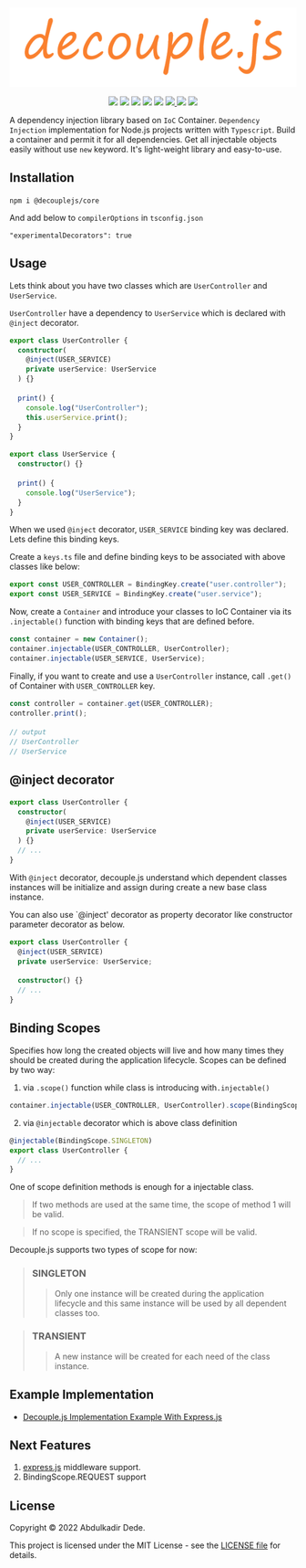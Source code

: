 <p align="center">
  <img src="./public/logo-decouplejs.png">
</p>
<p align="center">
  <img src="https://img.shields.io/bower/l/decouple">
  <img src="https://img.shields.io/github/v/release/akadirdev/decouple">
  <img src="https://img.shields.io/bundlephobia/min/@decouplejs/core">
  <img src="https://img.shields.io/npm/dw/@decouplejs/core">
  <img src="https://img.shields.io/github/last-commit/akadirdev/decouple">
  <a href="https://gitter.im/decouplejs/community?utm_source=badge&utm_medium=badge&utm_campaign=pr-badge">
    <img src="https://badges.gitter.im/decouplejs/community.svg" >
  </a>
  <img src="https://dl.circleci.com/status-badge/img/gh/akadirdev/decouple/tree/release.svg?style=shield">
  <img src="https://coveralls.io/repos/github/akadirdev/decouple/badge.svg?branch=release">
</p>

A dependency injection library based on `IoC` Container. `Dependency Injection` implementation for Node.js projects written with `Typescript`. Build a container and permit it for all dependencies. Get all injectable objects easily without use `new` keyword. It's light-weight library and easy-to-use.

## Installation

`npm i @decouplejs/core`

And add below to `compilerOptions` in `tsconfig.json`

```
"experimentalDecorators": true
```

## Usage

Lets think about you have two classes which are `UserController` and `UserService`.

`UserController` have a dependency to `UserService` which is declared with `@inject` decorator.

```TypeScript
export class UserController {
  constructor(
    @inject(USER_SERVICE)
    private userService: UserService
  ) {}

  print() {
    console.log("UserController");
    this.userService.print();
  }
}
```

```TypeScript
export class UserService {
  constructor() {}

  print() {
    console.log("UserService");
  }
}
```

When we used `@inject` decorator, `USER_SERVICE` binding key was declared. Lets define this binding keys.

Create a `keys.ts` file and define binding keys to be associated with above classes like below:

```TypeScript
export const USER_CONTROLLER = BindingKey.create("user.controller");
export const USER_SERVICE = BindingKey.create("user.service");
```

Now, create a `Container` and introduce your classes to IoC Container via its `.injectable()` function with binding keys that are defined before.

```TypeScript
const container = new Container();
container.injectable(USER_CONTROLLER, UserController);
container.injectable(USER_SERVICE, UserService);
```

Finally, if you want to create and use a `UserController` instance, call `.get()` of Container with `USER_CONTROLLER` key.

```TypeScript
const controller = container.get(USER_CONTROLLER);
controller.print();

// output
// UserController
// UserService
```

## @inject decorator

```TypeScript
export class UserController {
  constructor(
    @inject(USER_SERVICE)
    private userService: UserService
  ) {}
  // ...
}
```

With `@inject` decorator, decouple.js understand which dependent classes instances will be initialize and assign during create a new base class instance.

You can also use `@inject' decorator as property decorator like constructor parameter decorator as below.

```TypeScript
export class UserController {
  @inject(USER_SERVICE)
  private userService: UserService;

  constructor() {}
  // ...
}
```

## Binding Scopes

Specifies how long the created objects will live and how many times they should be created during the application lifecycle. Scopes can be defined by two way:

1. via `.scope()` function while class is introducing with`.injectable()`

```TypeScript
container.injectable(USER_CONTROLLER, UserController).scope(BindingScope.SINGLETON);
```

2. via `@injectable` decorator which is above class definition

```TypeScript
@injectable(BindingScope.SINGLETON)
export class UserController {
  // ...
}
```

One of scope definition methods is enough for a injectable class.

> If two methods are used at the same time, the scope of method 1 will be valid.

> If no scope is specified, the TRANSIENT scope will be valid.

Decouple.js supports two types of scope for now:

> ### SINGLETON
>
> > Only one instance will be created during the application lifecycle and this same instance will be used by all dependent classes too.

> ### TRANSIENT
>
> > A new instance will be created for each need of the class instance.

## Example Implementation

- [Decouple.js Implementation Example With Express.js](https://github.com/akadirdev/decouple-express-example)

## Next Features

1. [express.js](https://expressjs.com/ "express.js") middleware support.
2. BindingScope.REQUEST support

## License

Copyright © 2022 Abdulkadir Dede.

This project is licensed under the MIT License - see the [LICENSE file](https://github.com/akadirdev/decouple/blob/release/LICENSE.md "LICENSE") for details.
